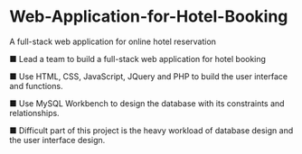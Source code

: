 # Web-Application-for-Hotel-Booking
A full-stack web application for online hotel reservation

■ Lead a team to build a full-stack web application for hotel booking

■ Use HTML, CSS, JavaScript, JQuery and PHP to build the user interface and functions.

■ Use MySQL Workbench to design the database with its constraints and relationships.

■ Difficult part of this project is the heavy workload of database design and the user interface design.
